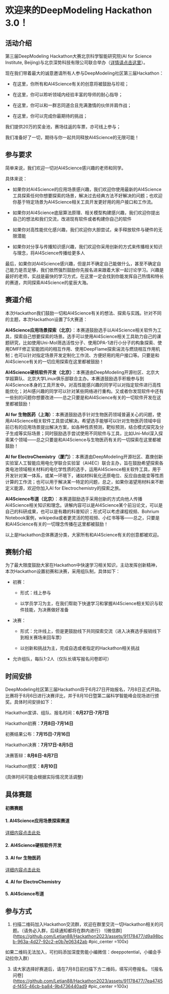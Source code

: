 # 欢迎来的DeepModeling Hackathon 3.0！

## 活动介绍

第三届DeepModeling Hackathon大赛北京科学智能研究院(AI for Science Institute, Beijing)与北京深势科技有限公司联合举办（[详情请点击这里](https://mp.weixin.qq.com/s?__biz=MzUxMDQwOTk4MA==&mid=2247497497&idx=1&sn=97499acbc2388e7ef7c6498b2caa89e1&chksm=f901da8ace76539ccea1fe3ed2b6f759fd22b1591ef8249a8f5ce2a278144334c91dc25a13bc&scene=21#wechat_redirect)）。

现在我们带着最大的诚意邀请所有人参与DeepModeling社区第三届Hackathon：

- 在这里，你所有和AI4Science有关的创意将被鼓励与珍视；

- 在这里，你可以聆听领域内经验丰富的导师的耐心指导；

- 在这里，你可以和一群志同道合且充满激情的伙伴并肩作战；

- 在这里，你可以完成你最期待的挑战；

我们提供20万的奖金池，赛场往返的车票，亦可线上参与；

我们准备好了一切，期待与你一起共同释放AI4Science的无限可能！

## 参与要求


简单来说，我们欢迎一切对AI4Science感兴趣的老师和同学。

具体来说：

- 如果你对AI4Science的应用场景感兴趣，我们欢迎你使用最新的AI4Science工具探索任何你想要探索的场景，解决过去经典方法不好解决的问题；也欢迎你基于特定场景为AI4Science相关工具开发更好用的用户接口和工作流。

- 如果你对AI4Science底层算法原理、相关模型构建感兴趣，我们欢迎你提出自己的想法和我们交流，改进现有软件或者构建你自己的软件

- 如果你对高性能优化感兴趣，我们欢迎你大胆尝试，亲手释放软件与硬件的无限潜能

-  如果你对分享与传播知识感兴趣，我们欢迎你采用创新的方式来传播相关知识与理念，将AI4Science传播给更多人

最后，如果你对AI4Science感兴趣，但是并不确定自己能做什么，甚至不确定自己能力是否足够，我们依然强烈鼓励你先报名进来跟着大家一起讨论学习。兴趣是最好的老师，实战是最快的学习方式，在这里一定会找到你能发挥自己热情和特长的赛道，共同探索AI4Science的星辰大海。

## 赛道介绍

本次Hackathon我们鼓励一切和AI4Science有关的想法、探索与实践。针对不同的主题，本次Hackathon设置了5大赛道：

**AI4Science应用场景探索（北京）**：本赛道鼓励选手以AI4Science相关软件为工具，探索自己想要探索的场景。选手可以使用AI4Science相关工具助力自己的课题研究，比如使用Uni-Mol筛选活性分子、使用DPA-1进行小分子的构象探索、使用DMFF修正官能团间的相互作用、使用DeepFlame探索湍流与燃烧相互作用机制；也可以针对指定场景开发定制化工作流、方便好用的用户接口等。只要是和AI4Science有关的一切应用探索在这里都被鼓励！

**AI4Science硬核软件开发（北京）**：本赛道由DeepModeling开源社区、北京大学超算队、北京大学Linux俱乐部联合主办。本赛道鼓励选手积极参与到AI4Science本身的工具开发中。对高性能感兴趣的同学可以对指定软件进行高性能优化；对AI感兴趣的同学可以针对某些网络进行重构。又或者你发现软件中还有一些别的问题你想要改进——总之只要是和AI4Science有关的一切软件开发在这里都被鼓励！

**AI for 生物医药（上海）**：本赛道鼓励选手针对生物医药领域普遍关心的问题，使用AI4Science相关软件工具尝试解决。希望选手能够可以针对生物医药领域中目前已有的应用场景提出解决方案，如各种性质预测，靶标预测，结合模式探究及分子生成等实际场景；同时鼓励选手尝试使用不同软件与工具，比如Uni-Mol深入探索某个领域——总之只要是和AI4Science与生物医药有关的一切探索在这里都被鼓励！

**AI for ElectroChemistry（厦门）**：本赛道由DeepModeling开源社区、嘉庚创新实验室人工智能应用电化学联合实验室（AI4EC）联合主办，旨在鼓励希望探索各类电池领域相关材料的电化学性质的选手，运用AI4Science相关软件工具，用于开发针对某一体系，或某一环境下，诸如材料氧化还原电位、反应自由能变等性质计算的工作流；也可以用于解决某一特定的问题，总之，如果你渴望用材料来不断定义能源，欢迎你加入AI for Electrochemistry的探索之旅。

**AI4Science布道（北京）**：本赛道鼓励选手采用创新的方式向他人传播AI4Science相关知识和理念。讲解内容可以是AI4Science某个前沿论文，可以是自己的科研成果，也可以是有趣的科普知识；形式可以考虑课程视频、Bohrium Notebook案例，wikipedia或者更灵活的短视频、小红书等等——总之，只要是和AI4Science有关的一切理念传播在这里都被鼓励！

以上是Hackathon总体赛道分类，大家所有和AI4Science有关的创意都被欢迎。

## 赛制介绍

为了最大限度鼓励大家在Hackathon中快速学习相关知识，主动发挥创新精神，本次Hackathon设置初赛和决赛，采用组队制，具体如下：

- 初赛：

  - 形式：线上参与
  
  - 以学员学习为主，在我们帮助下快速学习和掌握AI4Science相关知识与软件技能，为决赛做好准备

- 决赛：

  - 形式：允许线上，但是更鼓励线下共同探索交流（进入决赛选手报销线下到相关赛场来回车票）
  
  - 以创新和挑战为主，完成自选或者指定的Hackathon相关挑战
  
- 允许组队，每队1-2人（仅队长填写报名问卷即可）

## 时间安排

DeepModeling社区第三届Hackathon将于6月27日开始报名，7月8日正式开始。比赛将于8月6日进行决赛评比，并于8月10日暨第二届科学智能峰会现场进行颁奖。具体时间安排如下：

Hackathon宣讲、组队、报名时间：**6月27日-7月7日**

Hackathon初赛：**7月8日-7月14日**

初赛结果公布：**7月15日-7月16日**

Hackathon决赛：**7月17日-8月5日**

决赛答辩：**8月6日-8月7日**

Hackathon颁奖：**8月10日**

  (具体时间可能会根据实际情况灵活调整)

## 具体赛题

#### 初赛赛题

#### 1. AI4Science应用场景探索赛道

  [详细内容点击此处](https://dptechnology.feishu.cn/docx/G5IAdItjIonSi1xG8HBc6IWbnEb?from=from_copylink)

#### 2. AI4Science硬核软件开发



#### 3. AI for 生物医药

[详细内容点击此处](https://dptechnology.feishu.cn/docx/S08Hddzo7oxsjsx6chlc4BAinEf?from=from_copylink)

#### 4. AI for ElectroChemistry


#### 5. AI4Science布道



## 参与方式

1. 扫描二维码加入Hackathon交流群，欢迎在群里交流一切Hackathon相关的问题。（请务必入群，后续通知都将在群内进行）
![微信群](https://github.com/Letian88/Hackathon2023/assets/91178477/d9a98bcb-963a-4d27-92c2-e0b7e06342ab #pic_center =100x)

如果二维码无法加入，可扫码添加深度势能小编微信：deeppotential，小编会手动拉你入群）

3. 请大家选择好赛道后，请在7月8日前扫描下方二维码，填写问卷报名。
![报名问卷](https://github.com/Letian88/Hackathon2023/assets/91178477/7ea4745d-f455-46cb-ba84-9b4736440ad9 #pic_center =100x)


